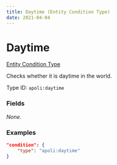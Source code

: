 ```yaml
---
title: Daytime (Entity Condition Type)
date: 2021-04-04
---
```


# Daytime

[Entity Condition Type](../entity_condition_types.md)

Checks whether it is daytime in the world.

Type ID: `apoli:daytime`


### Fields

_None._


### Examples
```json
"condition": {
    "type": "apoli:daytime"
}
```
